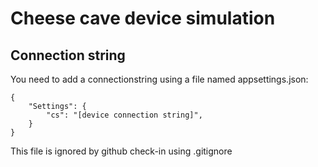 # Cheese cave device simulation

## Connection string

You need to add a connectionstring using a file named appsettings.json:

```
{
    "Settings": {
        "cs": "[device connection string]",
    }
}
```

This file is ignored by github check-in using .gitignore